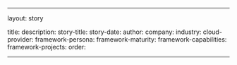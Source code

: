 ---

layout: story

title:
description:
story-title:
story-date:
author:
company:
industry:
cloud-provider:
framework-persona:
framework-maturity:
framework-capabilities:
framework-projects:
order:

---